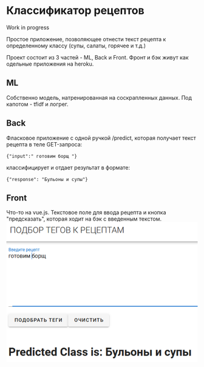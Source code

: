 # Классификатор рецептов

Work in progress

Простое приложение, позволяющее отнести текст рецепта к определенному классу (супы, салаты, горячее и т.д.)

Проект состоит из 3 частей - ML, Back и Front. Фронт и бэк живут как одельные приложения на heroku.

## ML
Собственно модель, натренированная на соскрапленных данных. Под капотом - tfidf и логрег.

## Back
Фласковое приложение с одной ручкой /predict, которая получает текст рецепта в теле GET-запроса:
```
{"input":" готовим борщ "}
```
классифицирует и отдает результат в формате:
```
{"response": "Бульоны и супы"}
```

## Front
Что-то на vue.js. Текстовое поле для ввода рецепта и кнопка "предсказать", которая ходит на бэк с введенным текстом.
![](front.png)
